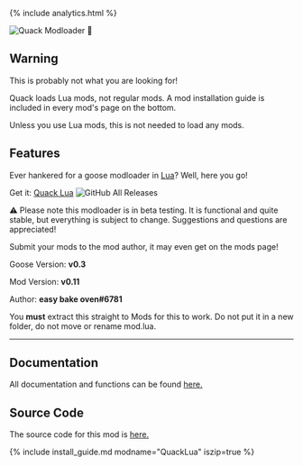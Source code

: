{% include analytics.html %}

![Quack Modloader 🦆](https://i.imgur.com/UoSO3oD.png)

## Warning
This is probably not what you are looking for!

Quack loads Lua mods, not regular mods. A mod installation guide is included in every mod's page 
on the bottom.

Unless you use Lua mods, this is not needed to load any mods.

## Features

Ever hankered for a goose modloader in [Lua](https://www.lua.org/)? Well, here you go!

Get it: [Quack Lua](https://github.com/cuboide/QuackLuaModloader/releases/latest) ![GitHub All Releases](https://img.shields.io/github/downloads/cuboide/QuackLuaModloader/total?logo=github)

⚠ Please note this modloader is in beta testing. It is functional and quite stable, but everything is subject to change. Suggestions and questions are appreciated!

Submit your mods to the mod author, it may even get on the mods page!

Goose Version: **v0.3**

Mod Version: **v0.11**

Author: **easy bake oven#6781**

You **must** extract this straight to Mods for this to work. Do not put it in a new folder, do not move or rename mod.lua.

---

## Documentation
All documentation and functions can be found [here.](https://github.com/cuboide/QuackLuaModloader/blob/master/README.md)

## Source Code
The source code for this mod is [here.](https://github.com/cuboide/QuackLuaModloader)

{% include install_guide.md modname="QuackLua" iszip=true %}

